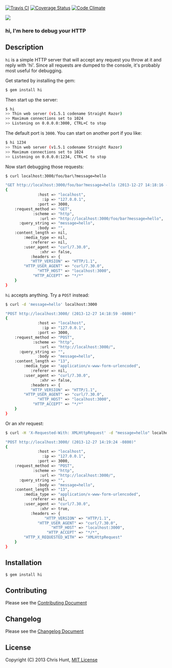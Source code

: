 [![Travis CI](https://travis-ci.org/chrishunt/hi.png)](https://travis-ci.org/chrishunt/hi)
[![Coverage Status](https://coveralls.io/repos/chrishunt/hi/badge.png?branch=master)](https://coveralls.io/r/chrishunt/hi)
[![Code Climate](https://codeclimate.com/github/chrishunt/hi.png)](https://codeclimate.com/github/chrishunt/hi)

![](https://raw2.github.com/chrishunt/hi/master/screenshot.png)

### hi, I'm here to debug your HTTP

## Description

`hi` is a simple HTTP server that will accept any request you throw at it and
reply with 'hi'. Since all requests are dumped to the console, it's probably
most useful for debugging.

Get started by installing the gem:

```bash
$ gem install hi
```

Then start up the server:

```bash
$ hi
>> Thin web server (v1.5.1 codename Straight Razor)
>> Maximum connections set to 1024
>> Listening on 0.0.0.0:3000, CTRL+C to stop
```

The default port is `3000`. You can start on another port if you like:

```bash
$ hi 1234
>> Thin web server (v1.5.1 codename Straight Razor)
>> Maximum connections set to 1024
>> Listening on 0.0.0.0:1234, CTRL+C to stop
```

Now start debugging those requests:

```bash
$ curl localhost:3000/foo/bar\?message=hello

"GET http://localhost:3000/foo/bar?message=hello (2013-12-27 14:18:16 -0800)"
{
              :host => "localhost",
                :ip => "127.0.0.1",
              :port => 3000,
    :request_method => "GET",
            :scheme => "http",
               :url => "http://localhost:3000/foo/bar?message=hello",
      :query_string => "message=hello",
              :body => "",
    :content_length => nil,
        :media_type => nil,
           :referer => nil,
        :user_agent => "curl/7.30.0",
               :xhr => false,
           :headers => {
           "HTTP_VERSION" => "HTTP/1.1",
        "HTTP_USER_AGENT" => "curl/7.30.0",
              "HTTP_HOST" => "localhost:3000",
            "HTTP_ACCEPT" => "*/*"
    }
}
```

`hi` accepts anything. Try a `POST` instead:

```bash
$ curl -d 'message=hello' localhost:3000

"POST http://localhost:3000/ (2013-12-27 14:18:59 -0800)"
{
              :host => "localhost",
                :ip => "127.0.0.1",
              :port => 3000,
    :request_method => "POST",
            :scheme => "http",
               :url => "http://localhost:3000/",
      :query_string => "",
              :body => "message=hello",
    :content_length => "13",
        :media_type => "application/x-www-form-urlencoded",
           :referer => nil,
        :user_agent => "curl/7.30.0",
               :xhr => false,
           :headers => {
           "HTTP_VERSION" => "HTTP/1.1",
        "HTTP_USER_AGENT" => "curl/7.30.0",
              "HTTP_HOST" => "localhost:3000",
            "HTTP_ACCEPT" => "*/*"
    }
}
```

Or an xhr request:

```bash
$ curl -H 'X-Requested-With: XMLHttpRequest' -d "message=hello" localhost:3000

"POST http://localhost:3000/ (2013-12-27 14:19:24 -0800)"
{
              :host => "localhost",
                :ip => "127.0.0.1",
              :port => 3000,
    :request_method => "POST",
            :scheme => "http",
               :url => "http://localhost:3000/",
      :query_string => "",
              :body => "message=hello",
    :content_length => "13",
        :media_type => "application/x-www-form-urlencoded",
           :referer => nil,
        :user_agent => "curl/7.30.0",
               :xhr => true,
           :headers => {
                 "HTTP_VERSION" => "HTTP/1.1",
              "HTTP_USER_AGENT" => "curl/7.30.0",
                    "HTTP_HOST" => "localhost:3000",
                  "HTTP_ACCEPT" => "*/*",
        "HTTP_X_REQUESTED_WITH" => "XMLHttpRequest"
    }
}
```

## Installation

```bash
$ gem install hi
```

## Contributing
Please see the [Contributing
Document](https://github.com/chrishunt/hi/blob/master/CONTRIBUTING.md)

## Changelog
Please see the [Changelog
Document](https://github.com/chrishunt/hi/blob/master/CHANGELOG.md)

## License
Copyright (C) 2013 Chris Hunt, [MIT
License](https://github.com/chrishunt/hi/blob/master/LICENSE.txt)
